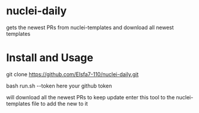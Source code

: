 # nuclei-daily

gets the newest PRs from nuclei-templates and download all newest templates

# Install and Usage

git clone https://github.com/Elsfa7-110/nuclei-daily.git

bash run.sh --token here your github token

will download all the newest PRs
to keep update enter this tool to the nuclei-templates file to add the new to it

